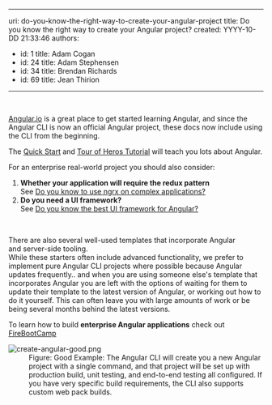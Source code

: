 

---
uri: do-you-know-the-right-way-to-create-your-angular-project
title: Do you know the right way to create your Angular project?
created: YYYY-10-DD 21:33:46
authors:
  - id: 1
    title: Adam Cogan
  - id: 24
    title: Adam Stephensen
  - id: 34
    title: Brendan Richards
  - id: 69
    title: Jean Thirion
---




<span class='intro'> ​<p><a href="http&#58;//angular.io/" target="_blank">Angular.io​</a> is a great place to get started learning Angular, and since the Angular CLI is now an official Angular project, these docs now include using the CLI from the beginning.</p> </span>

<p>The <a href="https&#58;//angular.io/docs/ts/latest/quickstart.html">Quick Start</a> and <a href="https&#58;//angular.io/docs/ts/latest/tutorial/" target="_blank">Tour of Heros Tutorial</a> will teach you lots about Angular.</p><p>For an enterprise real-world project you should also consider&#58;</p><ol><li>
      <b>Whether your application will require the redux pattern ​</b><br>See <a href="/_layouts/15/FIXUPREDIRECT.ASPX?WebId=3dfc0e07-e23a-4cbb-aac2-e778b71166a2&amp;TermSetId=07da3ddf-0924-4cd2-a6d4-a4809ae20160&amp;TermId=e4d1e090-bee8-4a86-9a46-fa46aa7f8058">Do you know to use ngrx on complex applications? </a> <br></li><li>
      <b>Do you need a UI framework?</b>&#160;<br>See <a href="/_layouts/15/FIXUPREDIRECT.ASPX?WebId=3dfc0e07-e23a-4cbb-aac2-e778b71166a2&amp;TermSetId=07da3ddf-0924-4cd2-a6d4-a4809ae20160&amp;TermId=1c35f4c4-7f94-4c88-8bbf-a81dfc77f5d7">Do you know the best UI framework for Angular? </a> </li></ol><p>&#160;</p><p>There are also several well-used templates that incorporate Angular and&#160;server-side tooling.<br>While these starters&#160;often include advanced functionality, we prefer to implement pure Angular CLI projects where possible because&#160;Angular updates&#160;frequently.. and when you are using someone else's template that incorporates Angular you are left with the options of waiting for them to update their template to the latest version of Angular, or working out how to do it yourself. This can often leave you with large amounts of work or be being several months behind the latest versions.<br></p><p>To learn how to build&#160;<strong>enterprise&#160;Angular applications</strong> check out <a href="http&#58;//firebootcamp.com/angular2">FireBootCamp</a><br></p><dl class="goodImage"><dt> <img alt="create-angular-good.png" src="/PublishingImages/create-angular-good.png" /> </dt><dd>Figure&#58; Good Example&#58; The Angular CLI will create you a new Angular project with a single command, and that project will be set up with production build, unit testing, and end-to-end testing all configured. If you have very specific&#160;build requirements, the CLI also supports custom web pack builds. <br></dd></dl>



